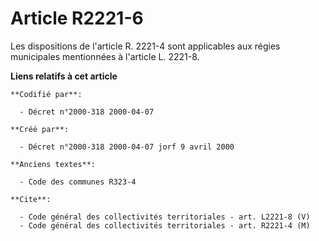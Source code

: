 # Article R2221-6

Les dispositions de l'article R. 2221-4 sont applicables aux régies municipales mentionnées à l'article L. 2221-8.

**Liens relatifs à cet article**

	**Codifié par**:

	  - Décret n°2000-318 2000-04-07

	**Créé par**:

	  - Décret n°2000-318 2000-04-07 jorf 9 avril 2000

	**Anciens textes**:

	  - Code des communes R323-4

	**Cite**:

	  - Code général des collectivités territoriales - art. L2221-8 (V)
	  - Code général des collectivités territoriales - art. R2221-4 (M)
